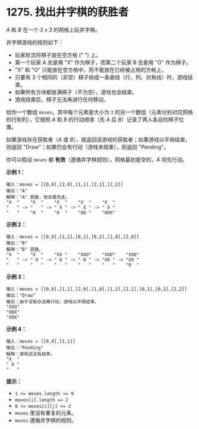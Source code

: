 # 1275. 找出井字棋的获胜者

*A* 和 *B* 在一个 *3* x *3* 的网格上玩井字棋。

井字棋游戏的规则如下：

- 玩家轮流将棋子放在空方格 (" ") 上。
- 第一个玩家 A 总是用 "X" 作为棋子，而第二个玩家 B 总是用 "O" 作为棋子。
- "X" 和 "O" 只能放在空方格中，而不能放在已经被占用的方格上。
- 只要有 3 个相同的（非空）棋子排成一条直线（行、列、对角线）时，游戏结束。
- 如果所有方块都放满棋子（不为空），游戏也会结束。
- 游戏结束后，棋子无法再进行任何移动。

给你一个数组 `moves`，其中每个元素是大小为 `2` 的另一个数组（元素分别对应网格的行和列），它按照 *A* 和 *B* 的行动顺序（先 *A* 后 *B*）记录了两人各自的棋子位置。

如果游戏存在获胜者（*A* 或 *B*），就返回该游戏的获胜者；如果游戏以平局结束，则返回 "Draw"；如果仍会有行动（游戏未结束），则返回 "Pending"。

你可以假设 `moves` 都 **有效**（遵循井字棋规则），网格最初是空的，*A* 将先行动。

**示例 1：**

```()
输入：moves = [[0,0],[2,0],[1,1],[2,1],[2,2]]
输出："A"
解释："A" 获胜，他总是先走。
"X  "    "X  "    "X  "    "X  "    "X  "
"   " -> "   " -> " X " -> " X " -> " X "
"   "    "O  "    "O  "    "OO "    "OOX"
```

**示例 2：**

```()
输入：moves = [[0,0],[1,1],[0,1],[0,2],[1,0],[2,0]]
输出："B"
解释："B" 获胜。
"X  "    "X  "    "XX "    "XXO"    "XXO"    "XXO"
"   " -> " O " -> " O " -> " O " -> "XO " -> "XO " 
"   "    "   "    "   "    "   "    "   "    "O  "
```

**示例 3：**

```()
输入：moves = [[0,0],[1,1],[2,0],[1,0],[1,2],[2,1],[0,1],[0,2],[2,2]]
输出："Draw"
输出：由于没有办法再行动，游戏以平局结束。
"XXO"
"OOX"
"XOX"
```

**示例 4：**

```()
输入：moves = [[0,0],[1,1]]
输出："Pending"
解释：游戏还没有结束。
"X  "
" O "
"   "
```

**提示：**

- `1 <= moves.length <= 9`
- `moves[i].length == 2`
- `0 <= moves[i][j] <= 2`
- `moves` 里没有重复的元素。
- `moves` 遵循井字棋的规则。
